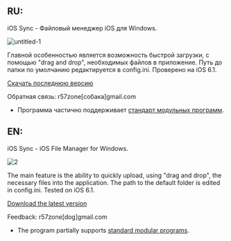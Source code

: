 <h2>RU:</h2>
iOS Sync - Файловый менеджер iOS для Windows. 

![untitled-1](https://cloud.githubusercontent.com/assets/9499881/5958933/2fd7c990-a7e3-11e4-8ef7-c9a88fb79b4d.png)

Главной особенностью является возможность быстрой загрузки, с помощью "drag and drop", необходимых файлов в приложение.
Путь до папки по умолчанию редактируется в config.ini. Проверено на iOS 6.1.

[Скачать последнюю версию](https://github.com/r57zone/iOS-Sync/releases)

Обратная связь: r57zone[собака]gmail.com

* Программа частично поддерживает [стандарт модульных программ](https://github.com/r57zone/Standard-modular-program).

<h2>EN:</h2>
iOS Sync - iOS File Manager for Windows.

![2](https://cloud.githubusercontent.com/assets/9499881/5959586/e85696a4-a7e8-11e4-9005-e8fab3b3f23c.png)

The main feature is the ability to quickly upload, using "drag and drop", the necessary files into the application.
The path to the default folder is edited in config.ini. Tested on iOS 6.1.

[Download the latest version](https://github.com/r57zone/iOS-Sync/releases)

Feedback: r57zone[dog]gmail.com

* The program partially supports [standard modular programs](https://github.com/r57zone/Standard-modular-program).